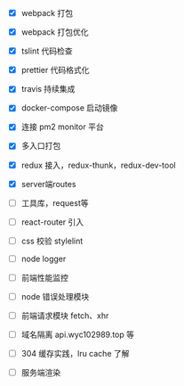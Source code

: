 - [x] webpack 打包

* [x] webpack 打包优化
* [x] tslint 代码检查
* [x] prettier 代码格式化
* [x] travis 持续集成
* [x] docker-compose 启动镜像
* [x] 连接 pm2 monitor 平台
* [X] 多入口打包
* [X] redux 接入，redux-thunk，redux-dev-tool
* [x] server端routes
* [ ] 工具库，request等
* [ ] react-router 引入
* [ ] css 校验 stylelint
* [ ] node logger
* [ ] 前端性能监控
* [ ] node 错误处理模块
* [ ] 前端请求模块 fetch、xhr
* [ ] 域名隔离 api.wyc102989.top 等
* [ ] 304 缓存实践，lru cache 了解
* [ ] 服务端渲染

